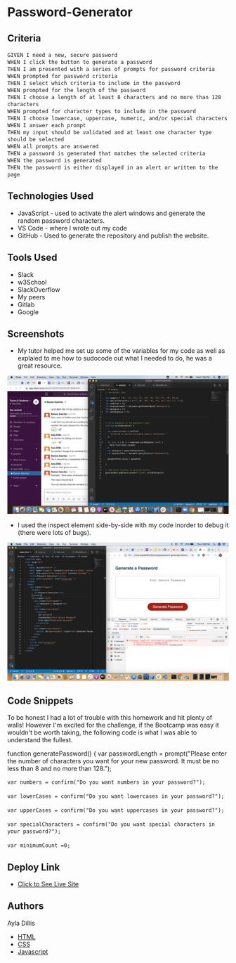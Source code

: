 # Password-Generator
## Criteria 
    GIVEN I need a new, secure password
    WHEN I click the button to generate a password
    THEN I am presented with a series of prompts for password criteria
    WHEN prompted for password criteria
    THEN I select which criteria to include in the password
    WHEN prompted for the length of the password
    THEN I choose a length of at least 8 characters and no more than 128 characters
    WHEN prompted for character types to include in the password
    THEN I choose lowercase, uppercase, numeric, and/or special characters
    WHEN I answer each prompt
    THEN my input should be validated and at least one character type should be selected
    WHEN all prompts are answered
    THEN a password is generated that matches the selected criteria
    WHEN the password is generated
    THEN the password is either displayed in an alert or written to the page

## Technologies Used 

- JavaScript - used to activate the alert windows and generate the random password characters. 
- VS Code - where I wrote out my code
- GitHub - Used to generate the repository and publish the website.

## Tools Used 

- Slack
- w3School 
- SlackOverflow
- My peers
- Gitlab 
- Google 

## Screenshots 

- My tutor helped me set up some of the variables for my code as well as explaied to me how to sudocode out what I needed to do, he was a great resource. 

<img src="screenshot1.png" alt="my code">

- I used the inspect element side-by-side with my code inorder to debug it (there were lots of bugs). 
<img src="screenshot2.png" alt="my code">

## Code Snippets 

To be honest I had a lot of trouble with this homework and hit plenty of walls! However I'm excited for the challenge, if the Bootcamp was easy it wouldn't be worth taking, the following code is what I was able to understand the fullest.

function generatePassword() {
    var passwordLength = prompt("Please enter the number of characters you want for your new password. It must be no less than 8 and no more than 128.");

    var numbers = confirm("Do you want numbers in your password?");

    var lowerCases = confirm("Do you want lowercases in your password?");

    var upperCases = confirm("Do you want uppercases in your password?");

    var specialCharacters = confirm("Do you want special characters in your password?");

    var minimumCount =0; 


## Deploy Link

- [Click to See Live Site](https://ayladillis.github.io/password-generator/)


## Authors
Ayla Dillis 

- [HTML](https://developer.mozilla.org/en-US/docs/Web/HTML)
- [CSS](https://developer.mozilla.org/en-US/docs/Web/CSS)
- [Javascript](https://developer.mozilla.org/en-US/docs/Web/JavaScrip)
